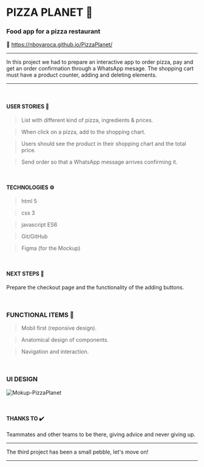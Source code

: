 # PIZZA PLANET 🍕  
### Food app for a pizza restaurant

🔗 https://nboyaroca.github.io/PizzaPlanet/


------------
In this project we had to prepare an interactive app to order pizza, pay and get an order confirmation through a WhatsApp mesage.
The shopping cart must have a product counter, adding and deleting elements.

------------

&nbsp;

#### USER STORIES  📄

>List with different kind of pizza, ingredients & prices.

>When click on a pizza, add to the shopping chart.

>Users should see the product in their shopping chart and the total price.

>Send order so that a WhatsApp message arrives confirming it.


&nbsp;

#### TECHNOLOGIES ⚙️
>html 5

>css 3

>javascript ES6

>Git/GitHub

>Figma (for the Mockup)

&nbsp;

#### NEXT STEPS 👣
Prepare the checkout page and the functionality of the adding buttons.

&nbsp;

### FUNCTIONAL ITEMS 🔘
>Mobil first (reponsive design).

>Anatomical design of components.

>Navigation and interaction.

&nbsp;

### UI DESIGN

![Mokup-PizzaPlanet](https://user-images.githubusercontent.com/102729704/166319676-568304a8-db26-49f6-941d-3eda3d904dee.jpeg)

&nbsp;

#### THANKS TO ✔️
Teammates and other teams to be there, giving advice and never giving up.


------------
The third project has been a small pebble, let's move on! 

------------